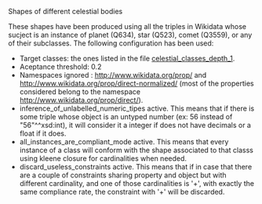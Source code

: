 Shapes of different celestial bodies

These shapes have been produced using all the triples in Wikidata whose sucject is an instance of planet (Q634), star (Q523), comet (Q3559), or any of their subclasses. The following configuration has been used:

* Target classes: the ones listed in the file [celestial_classes_depth_1](https://github.com/DaniFdezAlvarez/shexer/blob/develop/experiments/wikidata/celestial_bodies/celestial_classes_depth_1.tsv). 
* Aceptance threshold: 0.2
* Namespaces ignored : <http://www.wikidata.org/prop/> and <http://www.wikidata.org/prop/direct-normalized/> (most of the properties considered belong to the namespace <http://www.wikidata.org/prop/direct/>).
* inference_of_unlabelled_numeric_tipes active. This means that if there is some triple whose object is an untyped number (ex: 56 instead of "56"^^xsd:int), it will consider it a integer if does not have decimals or a float if it does.
* all_instances_are_compliant_mode active. This means that every instance of a class will conform with the shape associated to that classs using kleene closure for cardinalities when needed.
* discard_useless_constraints active. This means that if in case that there are a couple of constraints sharing property and object but with different cardinality, and one of those cardinalities is '+', with exactly the same compliance rate, the constraint with '+' will be discarded.
